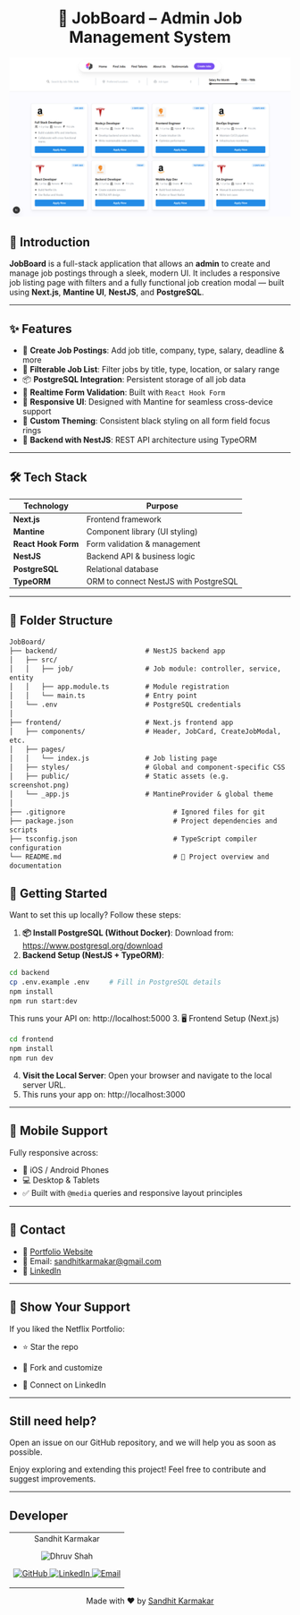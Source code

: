 <h1 align="center"><b>💼 JobBoard – Admin Job Management System</b></h1>

![Demo Screenshot](/pp.png)

## 📌 Introduction
**JobBoard** is a full-stack application that allows an **admin** to create and manage job postings through a sleek, modern UI. It includes a responsive job listing page with filters and a fully functional job creation modal — built using **Next.js**, **Mantine UI**, **NestJS**, and **PostgreSQL**.

---

## ✨ Features

- 🧾 **Create Job Postings**: Add job title, company, type, salary, deadline & more
- 🧭 **Filterable Job List**: Filter jobs by title, type, location, or salary range
- 📦 **PostgreSQL Integration**: Persistent storage of all job data
- 🔁 **Realtime Form Validation**: Built with `React Hook Form`
- 🎨 **Responsive UI**: Designed with Mantine for seamless cross-device support
- 🎯 **Custom Theming**: Consistent black styling on all form field focus rings
- 🔐 **Backend with NestJS**: REST API architecture using TypeORM

---

## 🛠️ Tech Stack

| Technology       | Purpose                                   |
|------------------|--------------------------------------------|
| **Next.js**       | Frontend framework                        |
| **Mantine**       | Component library (UI styling)            |
| **React Hook Form** | Form validation & management            |
| **NestJS**        | Backend API & business logic              |
| **PostgreSQL**    | Relational database                       |
| **TypeORM**       | ORM to connect NestJS with PostgreSQL     |

---

## 📂 Folder Structure

```shell
JobBoard/
├── backend/                      # NestJS backend app
│   ├── src/
│   │   ├── job/                  # Job module: controller, service, entity
│   │   ├── app.module.ts         # Module registration
│   │   └── main.ts               # Entry point
│   └── .env                      # PostgreSQL credentials
│
├── frontend/                     # Next.js frontend app
│   ├── components/               # Header, JobCard, CreateJobModal, etc.
│   ├── pages/
│   │   └── index.js              # Job listing page
│   ├── styles/                   # Global and component-specific CSS
│   ├── public/                   # Static assets (e.g. screenshot.png)
│   └── _app.js                   # MantineProvider & global theme
│
├── .gitignore                           # Ignored files for git
├── package.json                         # Project dependencies and scripts
├── tsconfig.json                        # TypeScript compiler configuration
└── README.md                            # 📖 Project overview and documentation
```

## 🚀 Getting Started

Want to set this up locally? Follow these steps:

1. **📦 Install PostgreSQL (Without Docker)**: Download from: https://www.postgresql.org/download
2. **Backend Setup (NestJS + TypeORM)**: 

```bash
cd backend
cp .env.example .env     # Fill in PostgreSQL details
npm install
npm run start:dev
```
This runs your API on: http://localhost:5000
3. 🖥️ Frontend Setup (Next.js)
```bash
cd frontend
npm install
npm run dev
```

4. **Visit the Local Server**: Open your browser and navigate to the local server URL.
5. This runs your app on: http://localhost:3000
---

## 📱 Mobile Support

Fully responsive across:

- 📱 iOS / Android Phones  
- 💻 Desktop & Tablets  
- ✅ Built with `@media` queries and responsive layout principles

---

## 📧 Contact

- 💼 [Portfolio Website](http://sandhit.tech/)
- 📧 Email: [sandhitkarmakar@gmail.com](mailto:sandhitkarmakar@gmail.com)
- 🔗 [LinkedIn](https://www.linkedin.com/in/sandhit-karmakar/)

---


## 🌟 Show Your Support
If you liked the Netflix Portfolio:

- ⭐ Star the repo

- 🔀 Fork and customize

- 🤝 Connect on LinkedIn

---

## Still need help?
Open an issue on our GitHub repository, and we will help you as soon as possible.

Enjoy exploring and extending this project! Feel free to contribute and suggest improvements.

---

## Developer
<table>
    <tr align="center">
        <td>
        Sandhit Karmakar
        <p align="center">
            <img src = "https://avatars.githubusercontent.com/u/90787826?v=4" width="150" height="150" alt="Dhruv Shah">
        </p>
            <p align="center">
                <a href = "https://github.com/Sandhit06">
                    <img src = "http://www.iconninja.com/files/241/825/211/round-collaboration-social-github-code-circle-network-icon.svg" width="36" height = "36" alt="GitHub"/>
                </a>
                <a href = "https://www.linkedin.com/in/sandhit-karmakar/" target="_blank">
                    <img src = "http://www.iconninja.com/files/863/607/751/network-linkedin-social-connection-circular-circle-media-icon.svg" width="36" height="36" alt="LinkedIn"/>
                </a>
                <a href = "mailto:sandhitkarmakar@gmail.com" target="_blank">
                    <img src = "https://www.iconninja.com/files/312/807/734/share-send-email-chat-circle-message-mail-icon.svg" width="36" height="36" alt="Email"/>
                </a>
            </p>
        </td>
    </tr>
</table>

<p align="center">
    Made with ❤️ by <a href="https://github.com/Sandhit06">Sandhit Karmakar</a>
</p>
